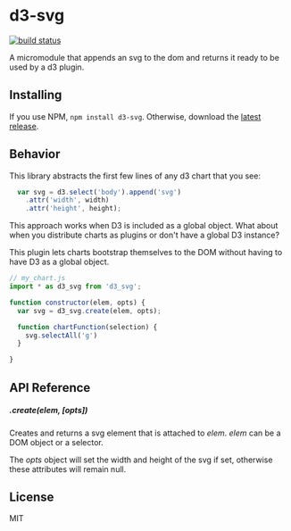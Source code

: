 # d3-svg

[![build status](https://travis-ci.org/53seven/d3-svg.svg)](https://travis-ci.org/53seven/d3-svg)

A micromodule that appends an svg to the dom and returns it ready to be used by a d3 plugin.

## Installing

If you use NPM, `npm install d3-svg`. Otherwise, download the [latest release](https://github.com/53seven/d3-svg/releases/latest).


## Behavior

This library abstracts the first few lines of any d3 chart that you see:

```js
  var svg = d3.select('body').append('svg')
    .attr('width', width)
    .attr('height', height);

```

This approach works when D3 is included as a global object. What about when you distribute charts as plugins or don't have a global D3 instance?

This plugin lets charts bootstrap themselves to the DOM without having to have D3 as a global object.

```js
// my_chart.js
import * as d3_svg from 'd3_svg';

function constructor(elem, opts) {
  var svg = d3_svg.create(elem, opts);

  function chartFunction(selection) {
    svg.selectAll('g')
  }

}

```

## API Reference

##### .create(elem, [opts])

Creates and returns a svg element that is attached to *elem*. *elem* can be a DOM object or a selector.

The *opts* object will set the width and height of the svg if set, otherwise these attributes will remain null.

## License

MIT
